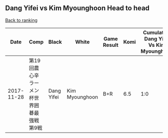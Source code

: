 ## Dang Yifei vs Kim Myounghoon Head to head

[Back to ranking](../../index.md)




| **Date** | **Comp** | **Black** | **White** | **Game Result** | **Komi** | **Cumulative Dang Yifei Vs Kim Myounghoon** | **Dang Yifei Streak** | **Kim Myounghoon Streak** | 
| --- | --- | --- | --- | --- | --- | --- | --- | --- |
| 2017-11-28 | 第19回農心辛ラーメン杯世界囲碁最強戦第9戦 | Dang Yifei | Kim Myounghoon | B+R | 6.5 | 1:0 | 1 | 0 |




